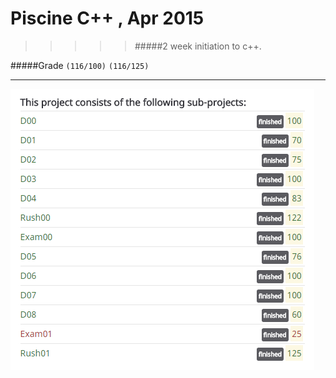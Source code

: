 # Piscine C++ , Apr 2015
>>>>> #####2 week initiation to c++.

#####Grade ``(116/100)`` ``(116/125)``
--------  -----------------------
![grades](./grades.png)
 
<br><br><br><br><br><br><br><br>
